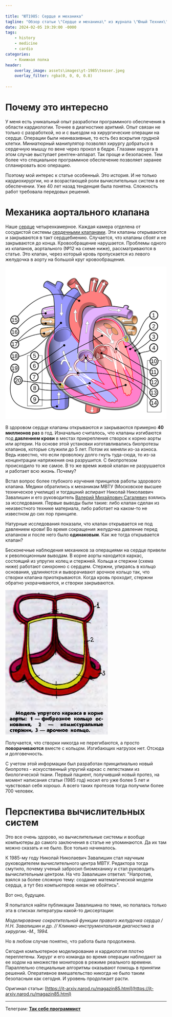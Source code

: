 ```yaml
---

title: "ЮТ1985: Сердце и механика"
tagline: "Обзор статьи \"Сердце и механика\" из журнала \"Юный Техник\" от 12.1985"
date: 2024-02-05 19:39:00 -0000
tags: 
    - history
    - medicine
    - cardio
categories:
    - Книжная полка
header:
    overlay_image: assets\images\yt-1985\teaser.jpeg
    overlay_filter: rgba(0, 0, 0, 0.8)

---
```


# Почему это интересно

У меня есть уникальный опыт разработки программного обеспечения в области кардиологии. Точнее в диагностике аритмий. Опыт связан не только с разработкой, но и с выездом на хирургические операции на сердце. Операции были неинвазивные, то есть без вскрытия грудной клетки. Миниатюрный манипулятор позволял хирургу добраться в сердечную мышцу по вене через прокол в бедре. Глазами хирурга в этом случае выступает рентген-аппарат. Так проще и безопаснее. Тем более что специальное программное обеспечение позволяет заранее спланировать всю операцию.

Поэтому мой интерес к статье особенный. Это история. И не только кардиохирургии, но и возрастающей роли вычислительных систем в ее обеспечении. Уже 40 лет назад тенденция была понятна. Сложность работ требовала передовых решений.

# Механика аортального клапана

Наше [сердце](https://ru.wikipedia.org/wiki/%D0%A1%D0%B5%D1%80%D0%B4%D1%86%D0%B5_%D1%87%D0%B5%D0%BB%D0%BE%D0%B2%D0%B5%D0%BA%D0%B0) четырехкамерное. Каждая камера отделена от сосудистой системы [сердечными клапанами](https://ru.wikipedia.org/wiki/%D0%9A%D0%BB%D0%B0%D0%BF%D0%B0%D0%BD%D1%8B_%D1%81%D0%B5%D1%80%D0%B4%D1%86%D0%B0). Эти клапаны открываются и закрываются в такт сердцебиению. Случается, что клапаны сбоят и не закрываются до конца. Кровообращение нарушается. Проблемы одного из клапанов, аортального (№12 на схеме ниже), рассматриваются в статье. Это клапан, через который кровь пропускается из левого желудочка в аорту на большой круг кровообращения.

![heart](/assets/images/yt-1985/heart.png)

В здоровом сердце клапаны открываются и закрываются примерно **40 миллионов раз** в год. Изначально считалось, что клапаны изгибаются под **давлением крови** в местах прикрепления створок к корню аорты или артерии. На основе этой установки изготавливались биопротезы клапанов, которые служили до 5 лет. Потом их меняли из-за износа. Ведь известно, что если проволоку долго гнуть туда-сюда, то из-за концентрации напряжения она разрушится. С биопротезом происходило то же самое. В то же время живой клапан не разрушается и работает всю жизнь. Почему?

Встал вопрос более глубокого изучения принципов работы здорового клапана. Медики обратились к механикам МВТУ (Московское высшее техническое училище) и тогдашний аспирант Николай Николаевич Завалишин и его руководитель [Валерий Михайлович Сагалевич](https://ru.wikipedia.org/wiki/%D0%A1%D0%B0%D0%B3%D0%B0%D0%BB%D0%B5%D0%B2%D0%B8%D1%87,_%D0%92%D0%B0%D0%BB%D0%B5%D1%80%D0%B8%D0%B9_%D0%9C%D0%B8%D1%85%D0%B0%D0%B9%D0%BB%D0%BE%D0%B2%D0%B8%D1%87) взялись за исследования. Первые выводы были такие: либо клапан сделан из неизвестного технике материала, либо работает на каком-то не известном до сих пор принципе.

Натурные исследования показали, что клапан открывается не под давлением крови! Во время сокращения желудочка давление перед клапаном и после него было **одинаковым**. Как же тогда открывается клапан?

Бесконечные наблюдения механиков за операциями на сердце привели к революционным выводам. В корне аорты находится каркас, состоящий из упругих колец и стержней. Кольца и стержни (схема ниже) работают синхронно с сердцем. Стержни, упираясь в кольцо основания, удлиняются и выворачивают арочное кольцо так, что створки клапана приоткрываются. Когда кровь проходит, стержни обратно укорачиваются, и створки закрываются.

![](/assets/images/yt-1985/4fd9d34c-cf4a-41ff-9ca2-5462e488f826.png)

Получается, что створки никогда не перегибаются, а просто **поворачиваются** вместе с кольцом. Изгибающих нагрузок нет. Отсюда и долговечность.

С учетом этой информации был разработан принципиально новый биопротез - искусственный упругий каркас с лепестками из биологической ткани. Первый пациент, получивший новый протез, на момент написания статьи (1985 год) носил его уже более 5 лет и чувствовал себя хорошо. А всего таких протезов тогда получили более 700 человек.

# Перспектива вычислительных систем

Это все очень здорово, но вычислительные системы и вообще компьютеры до самого заключения в статье не упоминаются. Да их там можно сказать и не было. Все только начиналось.

К 1985-му году Николай Николаевич Завалишин стал научным руководителем вычислительного центра МВТУ. Редактора тогда смутило, почему ученый забросил биомеханику и стал руководить вычислительным центром. На что Завалишин ответил: "Напротив, взялся за более сложную тему: создание математической модели сердца, а тут без компьютеров никак не обойтись".

Вот оно, будущее.

Я попытался найти публикации Завалишина по теме, но попалась только эта в списках литературы какой-то диссертации:

*Моделирование сократительной функции правого желудочка сердца / H.H. Завалишин и др. // Клинико-инструментальная диагностика в хирургии.-М., 1994.*

Но в любом случае понятно, что работа была продолжена.

Сегодня компьютерное моделирование и кардиология плотно переплетены. Хирург и его команда во время операции наблюдают за ее ходом на множестве мониторов в режиме реального времени. Параллельно специальные алгоритмы оказывают помощь в принятии решений. Оперативное вмешательство никогда не было таким безопасным как сегодня. И уровень продолжает расти.

Оригинал статьи: [https://jt-arxiv.narod.ru/magazin85.html](https://jt-arxiv.narod.ru/magazin85.html)

---

Телеграм: [**Так себе программист**](https://t.me/mediocre_developer)